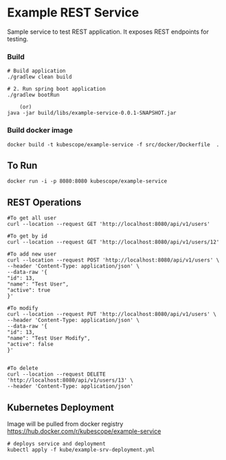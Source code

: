 # Example REST Service
Sample service to test REST application. It exposes REST endpoints for testing.


### Build
```shell
# Build application 
./gradlew clean build 

# 2. Run spring boot application 
./gradlew bootRun
    
    (or)
java -jar build/libs/example-service-0.0.1-SNAPSHOT.jar
```

### Build docker image  
```shell
docker build -t kubescope/example-service -f src/docker/Dockerfile  .
```

## To Run 
```shell
docker run -i -p 8080:8080 kubescope/example-service
```

## REST Operations
```shell
#To get all user  
curl --location --request GET 'http://localhost:8080/api/v1/users'

#To get by id   
curl --location --request GET 'http://localhost:8080/api/v1/users/12'

#To add new user   
curl --location --request POST 'http://localhost:8080/api/v1/users' \
--header 'Content-Type: application/json' \
--data-raw '{
"id": 13,
"name": "Test User",
"active": true
}'

#To modify   
curl --location --request PUT 'http://localhost:8080/api/v1/users' \
--header 'Content-Type: application/json' \
--data-raw '{
"id": 13,
"name": "Test User Modify",
"active": false
}'


#To delete  
curl --location --request DELETE 'http://localhost:8080/api/v1/users/13' \
--header 'Content-Type: application/json'
```

## Kubernetes Deployment
Image will be pulled from docker registry https://hub.docker.com/r/kubescope/example-service
```shell
# deploys service and deployment 
kubectl apply -f kube/example-srv-deployment.yml
```
